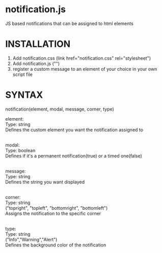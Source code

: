 # notification.js
JS based notifications that can be assigned to html elements

# INSTALLATION

1. Add notification.css (link href="notification.css" rel="stylesheet")
2. Add notification.js  ("<script src="notification.js"></script>")
3. register a custom message to an element of your choice in your own script file 



# SYNTAX

notification(element, modal, message, corner, type)

element: <br>
Type: string<br>
Defines the custom element you want the notification assigned to<br><br>

modal:<br>
Type: boolean<br>
Defines if it's a permanent notification(true) or a timed one(false)<br><br>

message:<br>
Type: string<br>
Defines the string you want displayed<br><br>

corner:<br>
Type: string<br>
("topright", "topleft", "bottomright", "bottomleft")<br>
Assigns the notification to the specific corner<br><br>

type:<br>
Type: string<br>
("Info","Warning","Alert")<br>
Defines the background color of the notification<br><br>
